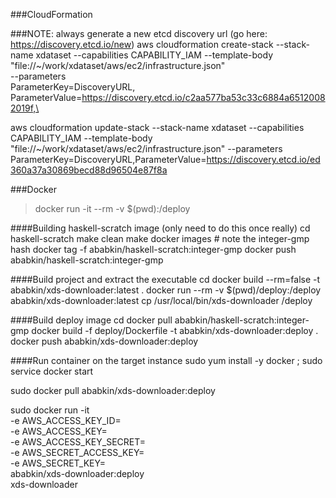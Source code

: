 ###CloudFormation

###NOTE: always generate a new etcd discovery url (go here: https://discovery.etcd.io/new)
aws cloudformation create-stack --stack-name xdataset --capabilities CAPABILITY_IAM --template-body "file://~/work/xdataset/aws/ec2/infrastructure.json" \
--parameters  \
ParameterKey=DiscoveryURL,\
ParameterValue=https://discovery.etcd.io/c2aa577ba53c33c6884a65120082019f,\


aws cloudformation update-stack --stack-name xdataset --capabilities CAPABILITY_IAM --template-body "file://~/work/xdataset/aws/ec2/infrastructure.json" --parameters  ParameterKey=DiscoveryURL,ParameterValue=https://discovery.etcd.io/ed360a37a30869becd88d96504e87f8a


###Docker

> docker run -it --rm -v $(pwd):/deploy


####Building haskell-scratch image (only need to do this once really)
cd haskell-scratch
make clean
make
docker images # note the integer-gmp hash
docker tag -f <hash from the above command looking like: bffbca670919> ababkin/haskell-scratch:integer-gmp
docker push ababkin/haskell-scratch:integer-gmp


####Build project and extract the executable
cd <project dir>
docker build --rm=false -t ababkin/xds-downloader:latest .
docker run --rm -v $(pwd)/deploy:/deploy ababkin/xds-downloader:latest cp /usr/local/bin/xds-downloader /deploy


####Build deploy image
cd <project dir>
docker pull ababkin/haskell-scratch:integer-gmp
docker build -f deploy/Dockerfile -t ababkin/xds-downloader:deploy .
docker push ababkin/xds-downloader:deploy




####Run container on the target instance
sudo yum install -y docker ; sudo service docker start

sudo docker pull ababkin/xds-downloader:deploy

sudo docker run -it \
 -e AWS_ACCESS_KEY_ID=<key> \
 -e AWS_ACCESS_KEY=<key> \
 -e AWS_ACCESS_KEY_SECRET=<secret> \
 -e AWS_SECRET_ACCESS_KEY=<secret> \
 -e AWS_SECRET_KEY=<secret> \
  ababkin/xds-downloader:deploy \
  xds-downloader 
